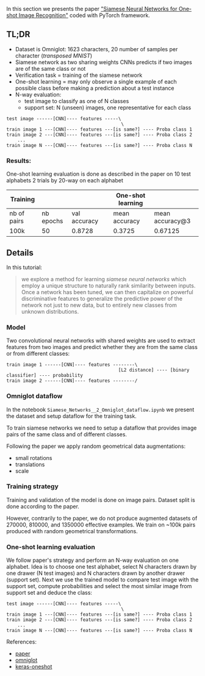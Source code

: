 In this section we presents the paper ["Siamese Neural Networks for One-shot Image Recognition"](https://www.cs.cmu.edu/~rsalakhu/papers/oneshot1.pdf) coded with PyTorch framework. 

## TL;DR

- Dataset is Omniglot: 1623 characters, 20 number of samples per character (*transposed MNIST*)
- Siamese network as two sharing weights CNNs predicts if two images are of the same class or not
- Verification task = training of the siamese network
- One-shot learning = may only observe a single example of each possible class before making a prediction about a test instance
- N-way evaluation: 
    - test image to classify as one of N classes 
    - support set: N (unseen) images, one representative for each class

```
test image ------[CNN]---- features -----\
                                          \
train image 1 ---[CNN]---- features ---[is same?] ---- Proba class 1
train image 2 ---[CNN]---- features ---[is same?] ---- Proba class 2  
    ...                                  
train image N ---[CNN]---- features ---[is same?] ---- Proba class N
```

### Results:

One-shot learning evaluation is done as described in the paper on 10 test alphabets 2 trials by 20-way on each alphabet


| Training |  |  || One-shot learning | |
|---|---|---|---|---|---|
|nb of pairs | nb epochs | val accuracy || mean accuracy  | mean accuracy@3 |
|    100k    |    50     |   0.8728     || 0.3725         | 0.67125         |


## Details 

In this tutorial:
> we explore a method for learning *siamese neural networks* which employ a unique structure to naturally rank 
similarity between inputs. Once a network has been tuned, we can then capitalize on powerful discriminative 
features to generalize the predictive power of the network not just to new data, but to entirely new classes 
from unknown distributions. 

### Model

Two convolutional neural networks with shared weights are used to extract features from two images and predict whether 
they are from the same class or from different classes:

```
train image 1 ------[CNN]---- features --------\
                                         [L2 distance] ---- [binary classifier] ---- probability    
train image 2 ------[CNN]---- features --------/ 
``` 


### Omniglot dataflow

In the notebook `Siamese_Networks__2_Omniglot_dataflow.ipynb` we present the dataset and setup dataflow 
for the training task.

To train siamese networks we need to setup a dataflow that provides image pairs of the same class and of different 
classes. 

Following the paper we apply random geometrical data augmentations:
- small rotations
- translations
- scale

### Training strategy

Training and validation of the model is done on image pairs. Dataset split is done according to the paper.

However, contrarily to the paper, we do not produce augmented datasets of 270000, 810000, and 1350000 
effective examples. We train on ~100k pairs produced with random geometrical transformations.

 
### One-shot learning evaluation

We follow paper's strategy and perform an N-way evaluation on one alphabet. Idea is to choose one test alphabet, 
select N characters drawn by one drawer (N test images) and N characters drawn by another drawer (support set). 
Next we use the trained model to compare test image with the support set, compute probabilities and select the most 
similar image from support set and deduce the class:   
```
test image ------[CNN]---- features -----\
                                          \
train image 1 ---[CNN]---- features ---[is same?] ---- Proba class 1
train image 2 ---[CNN]---- features ---[is same?] ---- Proba class 2  
    ...                                  
train image N ---[CNN]---- features ---[is same?] ---- Proba class N
```


References:
- [paper](https://www.cs.cmu.edu/~rsalakhu/papers/oneshot1.pdf)
- [omniglot](https://github.com/brendenlake/omniglot)
- [keras-oneshot](https://github.com/sorenbouma/keras-oneshot)
